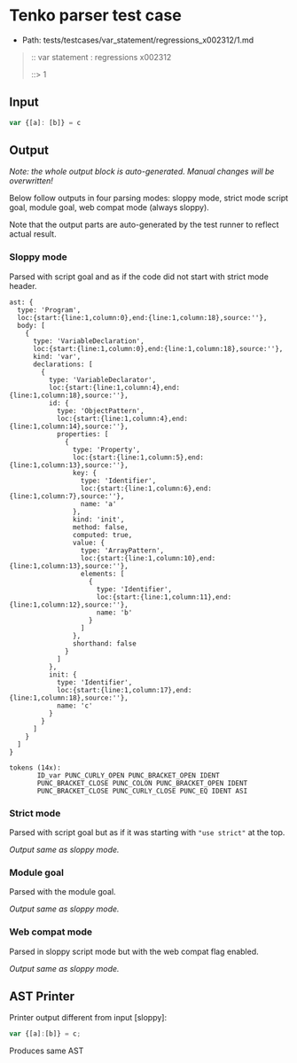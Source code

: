# Tenko parser test case

- Path: tests/testcases/var_statement/regressions_x002312/1.md

> :: var statement : regressions x002312
>
> ::> 1

## Input

`````js
var {[a]: [b]} = c
`````

## Output

_Note: the whole output block is auto-generated. Manual changes will be overwritten!_

Below follow outputs in four parsing modes: sloppy mode, strict mode script goal, module goal, web compat mode (always sloppy).

Note that the output parts are auto-generated by the test runner to reflect actual result.

### Sloppy mode

Parsed with script goal and as if the code did not start with strict mode header.

`````
ast: {
  type: 'Program',
  loc:{start:{line:1,column:0},end:{line:1,column:18},source:''},
  body: [
    {
      type: 'VariableDeclaration',
      loc:{start:{line:1,column:0},end:{line:1,column:18},source:''},
      kind: 'var',
      declarations: [
        {
          type: 'VariableDeclarator',
          loc:{start:{line:1,column:4},end:{line:1,column:18},source:''},
          id: {
            type: 'ObjectPattern',
            loc:{start:{line:1,column:4},end:{line:1,column:14},source:''},
            properties: [
              {
                type: 'Property',
                loc:{start:{line:1,column:5},end:{line:1,column:13},source:''},
                key: {
                  type: 'Identifier',
                  loc:{start:{line:1,column:6},end:{line:1,column:7},source:''},
                  name: 'a'
                },
                kind: 'init',
                method: false,
                computed: true,
                value: {
                  type: 'ArrayPattern',
                  loc:{start:{line:1,column:10},end:{line:1,column:13},source:''},
                  elements: [
                    {
                      type: 'Identifier',
                      loc:{start:{line:1,column:11},end:{line:1,column:12},source:''},
                      name: 'b'
                    }
                  ]
                },
                shorthand: false
              }
            ]
          },
          init: {
            type: 'Identifier',
            loc:{start:{line:1,column:17},end:{line:1,column:18},source:''},
            name: 'c'
          }
        }
      ]
    }
  ]
}

tokens (14x):
       ID_var PUNC_CURLY_OPEN PUNC_BRACKET_OPEN IDENT
       PUNC_BRACKET_CLOSE PUNC_COLON PUNC_BRACKET_OPEN IDENT
       PUNC_BRACKET_CLOSE PUNC_CURLY_CLOSE PUNC_EQ IDENT ASI
`````

### Strict mode

Parsed with script goal but as if it was starting with `"use strict"` at the top.

_Output same as sloppy mode._

### Module goal

Parsed with the module goal.

_Output same as sloppy mode._

### Web compat mode

Parsed in sloppy script mode but with the web compat flag enabled.

_Output same as sloppy mode._

## AST Printer

Printer output different from input [sloppy]:

````js
var {[a]:[b]} = c;
````

Produces same AST
